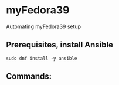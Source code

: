 # myFedora39
Automating myFedora39 setup



## Prerequisites, install Ansible

```
sudo dnf install -y ansible
```



## Commands:


